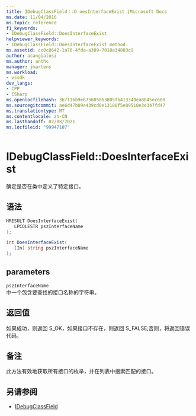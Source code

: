 ```yaml
---
title: IDebugClassField：:D oesInterfaceExist |Microsoft Docs
ms.date: 11/04/2016
ms.topic: reference
f1_keywords:
- IDebugClassField::DoesInterfaceExist
helpviewer_keywords:
- IDebugClassField::DoesInterfaceExist method
ms.assetid: cc0c8642-1a76-4fda-a309-7018a34883c9
author: acangialosi
ms.author: anthc
manager: jmartens
ms.workload:
- vssdk
dev_langs:
- CPP
- CSharp
ms.openlocfilehash: 3b7116b9e675605863805fb413340ea8b45ec608
ms.sourcegitcommit: ae6d47b09a439cd0e13180f5e89510e3e347fd47
ms.translationtype: MT
ms.contentlocale: zh-CN
ms.lasthandoff: 02/08/2021
ms.locfileid: "99947107"
---
```

# <a name="idebugclassfielddoesinterfaceexist"></a>IDebugClassField::DoesInterfaceExist
确定是否在类中定义了特定接口。

## <a name="syntax"></a>语法

```cpp
HRESULT DoesInterfaceExist( 
   LPCOLESTR pszInterfaceName
);
```

```csharp
int DoesInterfaceExist(
   [In] string pszInterfaceName
);
```

## <a name="parameters"></a>parameters
`pszInterfaceName`\
中一个包含要查找的接口名称的字符串。

## <a name="return-value"></a>返回值
 如果成功，则返回 S_OK，如果接口不存在，则返回 S_FALSE;否则，将返回错误代码。

## <a name="remarks"></a>备注
 此方法有效地获取所有接口的枚举，并在列表中搜索匹配的接口。

## <a name="see-also"></a>另请参阅
- [IDebugClassField](../../../extensibility/debugger/reference/idebugclassfield.md)

